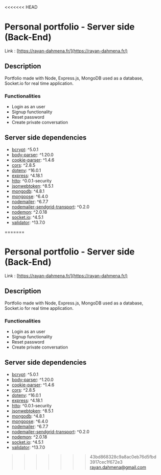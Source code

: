<<<<<<< HEAD
# Personal portfolio - Server side (Back-End)

Link : [https://rayan-dahmena.fr/](https://rayan-dahmena.fr/)

## Description

Portfolio made with Node, Express.js, MongoDB used as a database, Socket.io for real time application.

### Functionalities

- Login as an user
- Signup functionality
- Reset password
- Create private conversation


## Server side dependencies

- [bcrypt](https://www.npmjs.com/package/bcrypt): ^5.0.1
- [body-parser](https://www.npmjs.com/package/body-parser): ^1.20.0
- [cookie-parser](https://www.npmjs.com/package/cookie-parser): ^1.4.6
- [cors](https://www.npmjs.com/package/cors): ^2.8.5
- [dotenv](https://www.npmjs.com/package/dotenv): ^16.0.1
- [express](https://www.npmjs.com/package/express): ^4.18.1
- [http](https://www.npmjs.com/package/http): ^0.0.1-security
- [jsonwebtoken](https://www.npmjs.com/package/jsonwebtoken): ^8.5.1
- [mongodb](https://www.npmjs.com/package/mongodb): ^4.8.1
- [mongoose](https://www.npmjs.com/package/mongoose): ^6.4.0
- [nodemailer](https://www.npmjs.com/package/nodemailer): ^6.7.7
- [nodemailer-sendgrid-transport](https://www.npmjs.com/package/nodemailer-sendgrid-transport): ^0.2.0
- [nodemon](https://www.npmjs.com/package/nodemon): ^2.0.18
- [socket.io](https://www.npmjs.com/package/socket.io): ^4.5.1
- [validator](https://www.npmjs.com/package/validator): ^13.7.0

=======
# Personal portfolio - Server side (Back-End)

Link : [https://rayan-dahmena.fr/](https://rayan-dahmena.fr/)

## Description

Portfolio made with Node, Express.js, MongoDB used as a database, Socket.io for real time application.

### Functionalities

- Login as an user
- Signup functionality
- Reset password
- Create private conversation


## Server side dependencies

- [bcrypt](https://www.npmjs.com/package/bcrypt): ^5.0.1
- [body-parser](https://www.npmjs.com/package/body-parser): ^1.20.0
- [cookie-parser](https://www.npmjs.com/package/cookie-parser): ^1.4.6
- [cors](https://www.npmjs.com/package/cors): ^2.8.5
- [dotenv](https://www.npmjs.com/package/dotenv): ^16.0.1
- [express](https://www.npmjs.com/package/express): ^4.18.1
- [http](https://www.npmjs.com/package/http): ^0.0.1-security
- [jsonwebtoken](https://www.npmjs.com/package/jsonwebtoken): ^8.5.1
- [mongodb](https://www.npmjs.com/package/mongodb): ^4.8.1
- [mongoose](https://www.npmjs.com/package/mongoose): ^6.4.0
- [nodemailer](https://www.npmjs.com/package/nodemailer): ^6.7.7
- [nodemailer-sendgrid-transport](https://www.npmjs.com/package/nodemailer-sendgrid-transport): ^0.2.0
- [nodemon](https://www.npmjs.com/package/nodemon): ^2.0.18
- [socket.io](https://www.npmjs.com/package/socket.io): ^4.5.1
- [validator](https://www.npmjs.com/package/validator): ^13.7.0

>>>>>>> 43bd868328c9a8ac0eb76d5fbd3917cec1f672e3
rayan.dahmena@gmail.com